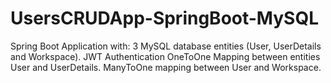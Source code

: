 # UsersCRUDApp-SpringBoot-MySQL

Spring Boot Application with:
3 MySQL database entities (User, UserDetails and Workspace).
JWT Authentication
OneToOne Mapping between entities User and UserDetails.
ManyToOne mapping between User and Workspace. 
